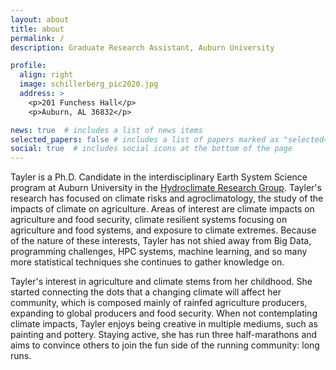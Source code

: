 ```yaml
---
layout: about
title: about
permalink: /
description: Graduate Research Assistant, Auburn University 

profile:
  align: right
  image: schillerberg_pic2020.jpg
  address: >
    <p>201 Funchess Hall</p>
    <p>Auburn, AL 36832</p>

news: true  # includes a list of news items
selected_papers: false # includes a list of papers marked as "selected={true}"
social: true  # includes social icons at the bottom of the page
---
```


Tayler is a Ph.D. Candidate in the interdisciplinary Earth System Science program at Auburn University in the [Hydroclimate Research Group](http://webhome.auburn.edu/~dzt0025/). Tayler's research has focused on climate risks and agroclimatology, the study of the impacts of climate on agriculture. Areas of interest are climate impacts on agriculture and food security, climate resilient systems focusing on agriculture and food systems, and exposure to climate extremes. Because of the nature of these interests, Tayler has not shied away from Big Data, programming challenges, HPC systems, machine learning, and so many more statistical techniques she continues to gather knowledge on. 

Tayler's interest in agriculture and climate stems from her childhood. She started connecting the dots that a changing climate will affect her community, which is composed mainly of rainfed agriculture producers, expanding to global producers and food security. When not contemplating climate impacts, Tayler enjoys being creative in multiple mediums, such as painting and pottery. Staying active, she has run three half-marathons and aims to convince others to join the fun side of the running community: long runs. 

